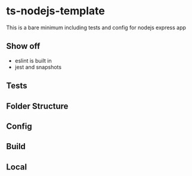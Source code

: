# ts-nodejs-template
This is a bare minimum including tests and config for nodejs express app

## Show off
- eslint is built in
- jest and snapshots

## Tests

## Folder Structure

## Config

## Build

## Local